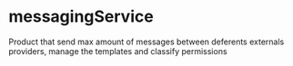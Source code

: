 # messagingService
Product that send max amount of messages between deferents externals providers, manage the templates and classify permissions 
